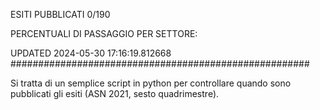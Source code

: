 ESITI PUBBLICATI 0/190 

PERCENTUALI DI PASSAGGIO PER SETTORE:

UPDATED 2024-05-30 17:16:19.812668
###################################################### 

Si tratta di un semplice script in python per controllare quando sono pubblicati gli esiti (ASN 2021, sesto quadrimestre).

